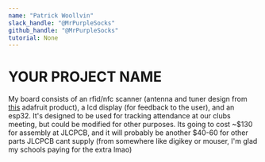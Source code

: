 ```yaml
---
name: "Patrick Woollvin"
slack_handle: "@MrPurpleSocks"
github_handle: "@MrPurpleSocks"
tutorial: None
---
```


# YOUR PROJECT NAME

My board consists of an rfid/nfc scanner (antenna and tuner design from [this](https://www.adafruit.com/product/364) adafruit product), a lcd display (for feedback to the user), and an esp32. 
It's designed to be used for tracking attendance at our clubs meeting, but could be modified for other purposes.
Its going to cost ~$130 for assembly at JLCPCB, and it will probably be another $40-60 for other parts JLCPCB cant supply (from somewhere like digikey or mouser, I'm glad my schools paying for the extra lmao)
